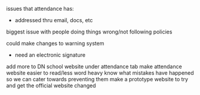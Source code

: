 issues that attendance has:
- addressed thru email, docs, etc

biggest issue with people doing things wrong/not following policies

could make changes to warning system
- need an electronic signature

add more to DN school website under attendance tab
make attendance website easier to read/less word heavy
know what mistakes have happened so we can cater towards preventing them
make a prototype website to try and get the official website changed
